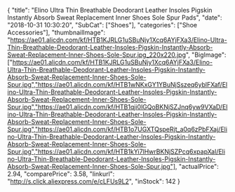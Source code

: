 {
	"title": "Elino Ultra Thin Breathable Deodorant Leather Insoles Pigskin Instantly Absorb Sweat Replacement Inner Shoes Sole Spur Pads",
	"date": "2018-10-31 10:30:20",
	"SubCat": ["Shoes"],
	"categories": ["Shoe Accessories"],
	"thumbnailImage": "https://ae01.alicdn.com/kf/HTB1KJRLG1uSBuNjy1Xcq6AYjFXa3/Elino-Ultra-Thin-Breathable-Deodorant-Leather-Insoles-Pigskin-Instantly-Absorb-Sweat-Replacement-Inner-Shoes-Sole-Spur.jpg_220x220.jpg",
	"BigImage": ["https://ae01.alicdn.com/kf/HTB1KJRLG1uSBuNjy1Xcq6AYjFXa3/Elino-Ultra-Thin-Breathable-Deodorant-Leather-Insoles-Pigskin-Instantly-Absorb-Sweat-Replacement-Inner-Shoes-Sole-Spur.jpg","https://ae01.alicdn.com/kf/HTB1wNKxGY1YBuNjSszeq6yblFXaf/Elino-Ultra-Thin-Breathable-Deodorant-Leather-Insoles-Pigskin-Instantly-Absorb-Sweat-Replacement-Inner-Shoes-Sole-Spur.jpg","https://ae01.alicdn.com/kf/HTB1qji0lGQoBKNjSZJnq6yw9VXaD/Elino-Ultra-Thin-Breathable-Deodorant-Leather-Insoles-Pigskin-Instantly-Absorb-Sweat-Replacement-Inner-Shoes-Sole-Spur.jpg","https://ae01.alicdn.com/kf/HTB1o7UGXTQspeRjt_a0q6zPbFXaj/Elino-Ultra-Thin-Breathable-Deodorant-Leather-Insoles-Pigskin-Instantly-Absorb-Sweat-Replacement-Inner-Shoes-Sole-Spur.jpg","https://ae01.alicdn.com/kf/HTB1kYi7lHwrBKNjSZPcq6xpapXal/Elino-Ultra-Thin-Breathable-Deodorant-Leather-Insoles-Pigskin-Instantly-Absorb-Sweat-Replacement-Inner-Shoes-Sole-Spur.jpg"],
	"actualPrice": 2.94,
	"comparePrice": 3.58,
	"linkurl": "http://s.click.aliexpress.com/e/cLFUs9L2",
	"inStock": 142
}
